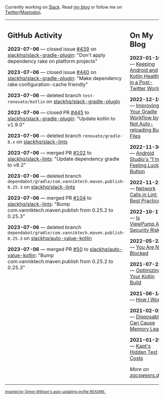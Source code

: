 Currently working on [Slack](https://slack.com/). Read [my blog](https://zacsweers.dev/) or follow me on [Twitter](https://twitter.com/ZacSweers)/[Mastodon](https://hachyderm.io/@ZacSweers).

<table><tr><td valign="top" width="60%">

## GitHub Activity
<!-- githubActivity starts -->
**2023-07-06** — closed issue [#439](https://github.com/slackhq/slack-gradle-plugin/issues/439) on [slackhq/slack-gradle-plugin](https://github.com/slackhq/slack-gradle-plugin): "Don't apply dependency rake on platform projects"

**2023-07-06** — closed issue [#440](https://github.com/slackhq/slack-gradle-plugin/issues/440) on [slackhq/slack-gradle-plugin](https://github.com/slackhq/slack-gradle-plugin): "Make dependency rake configuration-cache friendly"

**2023-07-06** — deleted branch `test-renovate/kotlin` on [slackhq/slack-gradle-plugin](https://github.com/slackhq/slack-gradle-plugin)

**2023-07-06** — closed PR [#445](https://github.com/slackhq/slack-gradle-plugin/pull/445) to [slackhq/slack-gradle-plugin](https://github.com/slackhq/slack-gradle-plugin): "Update kotlin to v1.9.0"

**2023-07-06** — deleted branch `renovate/gradle-8.x` on [slackhq/slack-lints](https://github.com/slackhq/slack-lints)

**2023-07-06** — merged PR [#102](https://github.com/slackhq/slack-lints/pull/102) to [slackhq/slack-lints](https://github.com/slackhq/slack-lints): "Update dependency gradle to v8.2"

**2023-07-06** — deleted branch `dependabot/gradle/com.vanniktech.maven.publish-0.25.3` on [slackhq/slack-lints](https://github.com/slackhq/slack-lints)

**2023-07-06** — merged PR [#104](https://github.com/slackhq/slack-lints/pull/104) to [slackhq/slack-lints](https://github.com/slackhq/slack-lints): "Bump com.vanniktech.maven.publish from 0.25.2 to 0.25.3"

**2023-07-06** — deleted branch `dependabot/gradle/com.vanniktech.maven.publish-0.25.3` on [slackhq/auto-value-kotlin](https://github.com/slackhq/auto-value-kotlin)

**2023-07-06** — merged PR [#50](https://github.com/slackhq/auto-value-kotlin/pull/50) to [slackhq/auto-value-kotlin](https://github.com/slackhq/auto-value-kotlin): "Bump com.vanniktech.maven.publish from 0.25.2 to 0.25.3"
<!-- githubActivity ends -->
</td><td valign="top" width="40%">

## On My Blog
<!-- blog starts -->
**2023-01-10** — [Keeping Android and Kotlin Healthy in a Post-Twitter World](https://www.zacsweers.dev/keeping-android-healthy/)

**2022-12-19** — [Improving Your Gradle Workflow by Not Auto-reloading Build Files](https://www.zacsweers.dev/improving-your-workflow-by-not-auto-reloading-build-files/)

**2022-11-30** — [Android Studio's "I'm Feeling Lucky" Button](https://www.zacsweers.dev/android-studios-im-feeling-lucky-button/)

**2022-11-22** — [Network Calls in Lint: Best Practices](https://www.zacsweers.dev/network-calls-in-lint-best-practices/)

**2022-10-17** — [Is ViewPump A Security Risk?](https://www.zacsweers.dev/is-viewpump-a-security-risk/)

**2022-05-23** — [You Are Not Blocked](https://www.zacsweers.dev/you-are-not-blocked/)

**2021-07-23** — [Optimizing Your Kotlin Build](https://www.zacsweers.dev/optimizing-your-kotlin-build/)

**2021-06-14** — [How I Work](https://www.zacsweers.dev/how-i-work/)

**2021-02-02** — [Disposables Can Cause Memory Leaks](https://www.zacsweers.dev/disposables-can-cause-memory-leaks/)

**2021-01-29** — [Kapt's Hidden Test Costs](https://www.zacsweers.dev/kapts-hidden-test-costs/)
<!-- blog ends -->
_More on [zacsweers.dev](https://zacsweers.dev/)_
</td></tr></table>

<sub><a href="https://simonwillison.net/2020/Jul/10/self-updating-profile-readme/">Inspired by Simon Willison's auto-updating profile README.</a></sub>